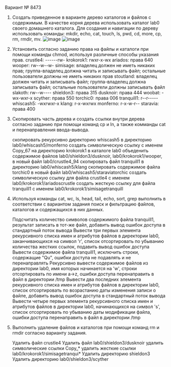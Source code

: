 Вариант № 8473

1. Создать приведенное в варианте дерево каталогов и файлов с содержимым. В качестве корня дерева использовать каталог lab0 своего домашнего каталога. Для создания и навигации по дереву использовать команды: mkdir, echo, cat, touch, ls, pwd, cd, more, cp, rm, rmdir, mv. 
![image](https://github.com/fefumo/itmo/assets/77743898/0c16484e-3011-446e-a833-a2a2ba0ddeca)
![image](https://github.com/fefumo/itmo/assets/77743898/95d8aa96-184f-40e6-808d-415fbaa296a9)

2. Установить согласно заданию права на файлы и каталоги при помощи команды chmod, используя различные способы указания прав.
    crustle4: ------rw-
    krokorok1: rwxr-x-wx
    ariados: права 640
    wooper: rw--w--w-
    simisage: владелец должен не иметь никаких прав; группа-владелец должна читать и записывать файл; остальные пользователи должны не иметь никаких прав
    stoutland: владелец должен читать и записывать файл; группа-владелец должна записывать файл; остальные пользователи должны записывать файл
    slakoth: rw--w----
    shieldon3: права 315
    dusknoir: права 444
    woobat: -wx-wxr-x
    scyther: права 550
    torchic0: права 006
    tranquill1: r--r-----
    whiscash5: -wxrwxr-x
    klang: r-x-wxrwx
    monferno: r-x-w-r--
    staravia: права 400

3. Скопировать часть дерева и создать ссылки внутри дерева согласно заданию при помощи команд cp и ln, а также комманды cat и перенаправления ввода-вывода.

    скопировать рекурсивно директорию whiscash5 в директорию lab0/whiscash5/monferno
    создать символическую ссылку c именем Copy_67 на директорию krokorok1 в каталоге lab0
    объеденить содержимое файлов lab0/shieldon3/dusknoir, lab0/krokorok1/wooper, в новый файл lab0/crustle4_94
    скопировать файл tranquill1 в директорию lab0/whiscash5/klang
    скопировать содержимое файла torchic0 в новый файл lab0/whiscash5/staraviatorchic
    cоздать символическую ссылку для файла crustle4 с именем lab0/krokorok1/ariadoscrustle
    cоздать жесткую ссылку для файла tranquill1 с именем lab0/krokorok1/simisagetranquill

4. Используя команды cat, wc, ls, head, tail, echo, sort, grep выполнить в соответствии с вариантом задания поиск и фильтрацию файлов, каталогов и содержащихся в них данных.

    Подсчитать количество символов содержимого файла tranquill1, результат записать в тот-же файл, добавить вывод ошибок доступа в стандартный поток вывода
    Вывести три первых элемента рекурсивного списка имен и атрибутов файлов в директории lab0, заканчивающихся на символ 'r', список отсортировать по убыванию количества жестких ссылок, подавить вывод ошибок доступа
    Вывести содержимое файла tranquill1, исключить строки, содержащие "Qu", ошибки доступа не подавлять и не перенаправлять
    Рекурсивно вывести содержимое файлов из директории lab0, имя которых начинается на 'w', строки отсортировать по имени a->z, ошибки доступа перенаправить в файл в директории /tmp
    Вывести два последних элемента рекурсивного списка имен и атрибутов файлов в директории lab0, список отсортировать по возрастанию даты изменения записи о файле, добавить вывод ошибок доступа в стандартный поток вывода
    Вывести четыре первых элемента рекурсивного списка имен и атрибутов файлов в директории lab0, начинающихся на символ 's', список отсортировать по убыванию даты модификации файла, ошибки доступа перенаправить в файл в директории /tmp

5. Выполнить удаление файлов и каталогов при помощи команд rm и rmdir согласно варианту задания.

    Удалить файл crustle4
    Удалить файл lab0/shieldon3/dusknoir
    удалить символические ссылки Copy_*
    удалить жесткие ссылки lab0/krokorok1/simisagetranqui*
    Удалить директорию shieldon3
    Удалить директорию lab0/shieldon3/scyther
